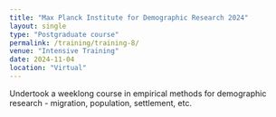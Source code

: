 ```yaml
---
title: "Max Planck Institute for Demographic Research 2024"
layout: single
type: "Postgraduate course"
permalink: /training/training-8/
venue: "Intensive Training"
date: 2024-11-04
location: "Virtual"
---
```


Undertook a weeklong course in empirical methods for demographic research - migration, population, settlement, etc.
